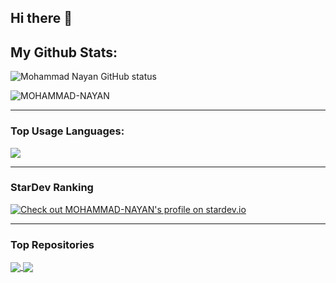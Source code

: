 ## Hi there 👋

<!--
**MOHAMMAD-NAYAN/MOHAMMAD-NAYAN** is a ✨ _special_ ✨ repository because its `README.md` (this file) appears on your GitHub profile.

Here are some ideas to get you started:

- 🔭 I’m currently working on ...
- 🌱 I’m currently learning ...
- 👯 I’m looking to collaborate on ...
- 🤔 I’m looking for help with ...
- 💬 Ask me about ...
- 📫 How to reach me: ...
- 😄 Pronouns: ...
- ⚡ Fun fact: ...
-->



## My Github Stats:

<p>
  <img align="center" src="https://github-readme-stats.vercel.app/api?username=MOHAMMAD-NAYAN&show_icons=true&include_all_commits=true&theme=radical&hide_border=false" alt="Mohammad Nayan GitHub status" />
</p>
<p>
  <img align="center" src="https://github-readme-streak-stats.herokuapp.com/?user=MOHAMMAD-NAYAN&theme=algolia" alt="MOHAMMAD-NAYAN" />
</p>

---

### Top Usage Languages:

<img align="center" src="https://github-readme-stats.vercel.app/api/top-langs/?username=MOHAMMAD-NAYAN&layout=compact&theme=algolia&hide_border=true&&langs_count=10" />

---

### StarDev Ranking

<a href="https://stardev.io/developers/MOHAMMAD-NAYAN"><img alt="Check out MOHAMMAD-NAYAN&apos;s profile on stardev.io" src="https://stardev.io/developers/MOHAMMAD-NAYAN/badge/languages/global.svg" /></a>

---

### Top Repositories


<a href="https://github.com/MOHAMMAD-NAYAN/Nayan-Bot">
  <img align="center" src="https://github-readme-stats.vercel.app/api/pin/?username=MOHAMMAD-NAYAN&repo=Nayan-Bot&theme=algolia" />
</a>
<a href="https://github.com/MOHAMMAD-NAYAN/nayan-media-downloader">
  <img align="center" src="https://github-readme-stats.vercel.app/api/pin/?username=MOHAMMAD-NAYAN&repo=nayan-media-downloader&theme=algolia" />
</a>
